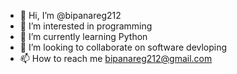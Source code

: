 - 👋 Hi, I’m @bipanareg212
- 👀 I’m interested in programming
- 🌱 I’m currently learning Python
- 💞️ I’m looking to collaborate on software devloping
- 📫 How to reach me bipanareg212@gmail.com

<!---
bipanareg212/bipanareg212 is a ✨ special ✨ repository because its `README.md` (this file) appears on your GitHub profile.
You can click the Preview link to take a look at your changes.
--->
